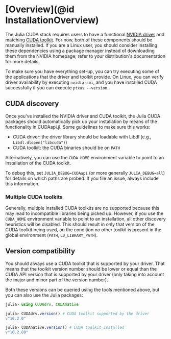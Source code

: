 # [Overview](@id InstallationOverview)

The Julia CUDA stack requires users to have a functional [NVIDIA
driver](https://www.nvidia.com/Download/index.aspx) and matching [CUDA
toolkit](https://developer.nvidia.com/cuda-downloads). For now, both of these components
should be manually installed. If you are a Linux user, you should consider installing these
dependencies using a package manager instead of downloading them from the NVIDIA homepage;
refer to your distribution's documentation for more details.

To make sure you have everything set-up, you can try executing some of the applications that
the driver and toolkit provide. On Linux, you can verify driver availability by executing
`nvidia-smi`, and you have installed CUDA successfully if you can execute `ptxas --version`.


## CUDA discovery

Once you've installed the NVIDIA driver and CUDA toolkit, the Julia CUDA packages should
automatically pick up your installation by means of the functionality in CUDAapi.jl. Some
guidelines to make sure this works:

- CUDA driver: the driver library should be loadable with Libdl (e.g.,
  `Libdl.dlopen("libcuda")`)
- CUDA toolkit: the CUDA binaries should be on `PATH`

Alternatively, you can use the `CUDA_HOME` environment variable to point to an installation
of the CUDA toolkit.

To debug this, set `JULIA_DEBUG=CUDAapi` (or more generally `JULIA_DEBUG=all`) for details
on which paths are probed. If you file an issue, always include this information.


### Multiple CUDA toolkits

Generally, multiple installed CUDA toolkits are no supported because this may lead to
incompatible libraries being picked up. However, if you use the `CUDA_HOME` environment
variable to point to an installation, all other discovery heuristics will be disabled. This
should result in only that version of the CUDA toolkit being used, on the condition no other
toolkit is present in the global environment (`PATH`, `LD_LIBRARY_PATH`).


## Version compatibility

You should always use a CUDA toolkit that is supported by your driver. That means that the
toolkit version number should be lower or equal than the CUDA API version that is supported
by your driver (only taking into account the major and minor part of the version number).

Both these versions can be queried using the tools mentioned above, but you can also use the
Julia packages:

```julia
julia> using CUDAdrv, CUDAnative

julia> CUDAdrv.version() # CUDA toolkit supported by the driver
v"10.2.0"

julia> CUDAnative.version() # CUDA toolkit installed
v"10.2.89"
```
